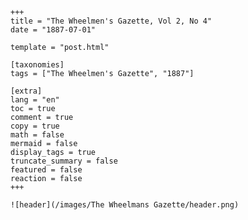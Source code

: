 
    +++
    title = "The Wheelmen's Gazette, Vol 2, No 4"
    date = "1887-07-01"

    template = "post.html"

    [taxonomies]
    tags = ["The Wheelmen's Gazette", "1887"]

    [extra]
    lang = "en"
    toc = true
    comment = true
    copy = true
    math = false
    mermaid = false
    display_tags = true
    truncate_summary = false
    featured = false
    reaction = false
    +++

    ![header](/images/The Wheelmans Gazette/header.png)

    
